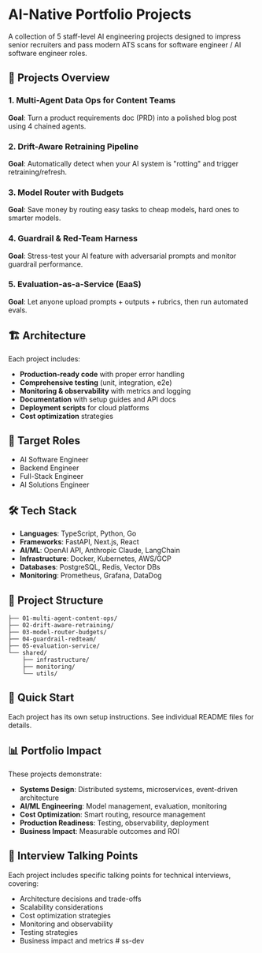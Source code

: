 # AI-Native Portfolio Projects

A collection of 5 staff-level AI engineering projects designed to impress senior recruiters and pass modern ATS scans for software engineer / AI software engineer roles.

## 🚀 Projects Overview

### 1. Multi-Agent Data Ops for Content Teams
**Goal**: Turn a product requirements doc (PRD) into a polished blog post using 4 chained agents.

### 2. Drift-Aware Retraining Pipeline  
**Goal**: Automatically detect when your AI system is "rotting" and trigger retraining/refresh.

### 3. Model Router with Budgets
**Goal**: Save money by routing easy tasks to cheap models, hard ones to smarter models.

### 4. Guardrail & Red-Team Harness
**Goal**: Stress-test your AI feature with adversarial prompts and monitor guardrail performance.

### 5. Evaluation-as-a-Service (EaaS)
**Goal**: Let anyone upload prompts + outputs + rubrics, then run automated evals.

## 🏗️ Architecture

Each project includes:
- **Production-ready code** with proper error handling
- **Comprehensive testing** (unit, integration, e2e)
- **Monitoring & observability** with metrics and logging
- **Documentation** with setup guides and API docs
- **Deployment scripts** for cloud platforms
- **Cost optimization** strategies

## 🎯 Target Roles

- AI Software Engineer
- Backend Engineer  
- Full-Stack Engineer
- AI Solutions Engineer

## 🛠️ Tech Stack

- **Languages**: TypeScript, Python, Go
- **Frameworks**: FastAPI, Next.js, React
- **AI/ML**: OpenAI API, Anthropic Claude, LangChain
- **Infrastructure**: Docker, Kubernetes, AWS/GCP
- **Databases**: PostgreSQL, Redis, Vector DBs
- **Monitoring**: Prometheus, Grafana, DataDog

## 📁 Project Structure

```
├── 01-multi-agent-content-ops/
├── 02-drift-aware-retraining/
├── 03-model-router-budgets/
├── 04-guardrail-redteam/
├── 05-evaluation-service/
└── shared/
    ├── infrastructure/
    ├── monitoring/
    └── utils/
```

## 🚀 Quick Start

Each project has its own setup instructions. See individual README files for details.

## 📊 Portfolio Impact

These projects demonstrate:
- **Systems Design**: Distributed systems, microservices, event-driven architecture
- **AI/ML Engineering**: Model management, evaluation, monitoring
- **Cost Optimization**: Smart routing, resource management
- **Production Readiness**: Testing, observability, deployment
- **Business Impact**: Measurable outcomes and ROI

## 🎤 Interview Talking Points

Each project includes specific talking points for technical interviews, covering:
- Architecture decisions and trade-offs
- Scalability considerations
- Cost optimization strategies
- Monitoring and observability
- Testing strategies
- Business impact and metrics
#   s s - d e v  
 